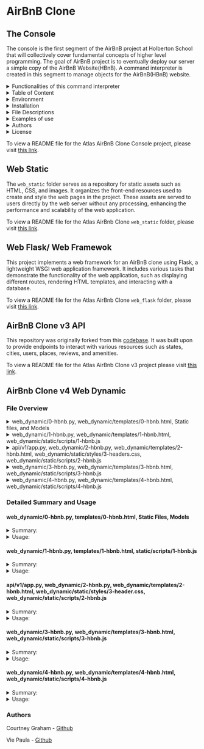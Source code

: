 # AirBnB Clone 

## The Console
The console is the first segment of the AirBnB project at Holberton School that will collectively cover fundamental concepts of higher level programming. The goal of AirBnB project is to eventually deploy our server a simple copy of the AirBnB Website(HBnB). A command interpreter is created in this segment to manage objects for the AirBnB(HBnB) website.

<details>
<summary>Functionalities of this command interpreter</summary>
<ul>
  <li>Create a new object (ex: a new User or a new Place)</li>
  <li>Retrieve an object from a file, a database etc...</li>
  <li>Do operations on objects (count, compute stats, etc...)</li>
  <li>Update attributes of an object</li>
  <li>Destroy an object</li>
</ul>
</details>
    
<details>
<summary>Table of Content</summary>
<ul>
  <li><a href="#environment">Environment</a></li>
  <li><a href="#installation">Installation</a></li>
  <li><a href="#file-descriptions">File Descriptions</a></li>
  <li><a href="#usage">Usage</a></li>
  <li><a href="#examples-of-use">Examples of use</a></li>
  <li><a href="#bugs">Bugs</a></li>
  <li><a href="#authors">Authors</a></li>
  <li><a href="#license">License</a></li>
</ul>
</details>

<details>
<summary> Environment</summary>
<ul>
  <li>This project is interpreted/tested on Ubuntu 14.04 LTS using python3 (version 3.4.3) </li>
</ul>
</details>

<details>
<summary>Installation</summary>
<ul>
  <li>Clone this repository: `git clone "https://github.com/alexaorrico/AirBnB_clone.git"`</li>
  <li>Access AirBnb directory: `cd AirBnB_clone`</li>
  <li>Run hbnb(interactively): `./console` and enter command</li>
  <li>Run hbnb(non-interactively): `echo "<command>" | ./console.py`</li>
</ul>
</details>

<details>
<summary>File Descriptions</summary>
<ul>
  <li>[console.py](console.py) - the console contains the entry point of the command interpreter.</li>
  <li>List of commands this console current supports:</li>
  <li>`EOF` - exits console</li>
  <li>`quit` - exits console</li>
  <li>`<emptyline>` - overwrites default emptyline method and does nothing</li>
  <li>`create` - Creates a new instance of`BaseModel`, saves it (to the JSON file) and prints the id</li>
  <li>`destroy` - Deletes an instance based on the class name and id (save the change into the JSON file).</li>
  <li>`show` - Prints the string representation of an instance based on the class name and id.</li>
  <li>`all` - Prints all string representation of all instances based or not on the class name.</li>
  <li>`update` - Updates an instance based on the class name and id by adding or updating attribute (save the change into the JSON file).</li>
</ul>

#### `models/` directory contains classes used for this project:
<ul>
  <li>[base_model.py](/models/base_model.py) - The BaseModel class from which future classes will be derived</li>
  <li>`def __init__(self, *args, **kwargs)` - Initialization of the base model</li>
  <li>`def __str__(self)` - String representation of the BaseModel class</li>
  <li>`def save(self)` - Updates the attribute `updated_at` with the current datetime</li>
  <li>`def to_dict(self)` - returns a dictionary containing all keys/values of the instance</li>
</ul>

Classes inherited from Base Model:
<ul>
  <li>[amenity.py](/models/amenity.py)</li>
  <li>[city.py](/models/city.py)</li>
  <li>[place.py](/models/place.py)</li>
  <li>[review.py](/models/review.py)</li>
  <li>[state.py](/models/state.py)</li>
  <li>[user.py](/models/user.py)</li>
</ul>

#### `/models/engine` directory contains File Storage class that handles JASON serialization and deserialization :
<ul>
  <li>[file_storage.py](/models/engine/file_storage.py) - serializes instances to a JSON file & deserializes back to instances</li>
  <li>`def all(self)` - returns the dictionary __objects</li>
  <li>`def new(self, obj)` - sets in __objects the obj with key <obj class name>.id</li>
  <li>`def save(self)` - serializes __objects to the JSON file (path: __file_path)</li>
  <li>` def reload(self)` - deserializes the JSON file to __objects</li>
</ul>

#### `/tests` directory contains all unit test cases for this project:
<ul>
  <li>[/test_models/test_base_model.py](/tests/test_models/test_base_model.py) - Contains the TestBaseModel and TestBaseModelDocs classes</li>
  <li>TestBaseModelDocs class:</li>
  <li>`def setUpClass(cls)`- Set up for the doc tests</li>
  <li>`def test_pep8_conformance_base_model(self)` - Test that models/base_model.py conforms to PEP8</li>
  <li>`def test_pep8_conformance_test_base_model(self)` - Test that tests/test_models/test_base_model.py conforms to PEP8</li>
  <li>`def test_bm_module_docstring(self)` - Test for the base_model.py module docstring</li>
  <li>`def test_bm_class_docstring(self)` - Test for the BaseModel class docstring</li>
  <li>`def test_bm_func_docstrings(self)` - Test for the presence of docstrings in BaseModel methods</li>

TestBaseModel class:
<ul>
  <li>`def test_is_base_model(self)` - Test that the instantiation of a BaseModel works</li>
  <li>`def test_created_at_instantiation(self)` - Test created_at is a pub. instance attribute of type datetime</li>
  <li>`def test_updated_at_instantiation(self)` - Test updated_at is a pub. instance attribute of type datetime</li>
  <li>`def test_diff_datetime_objs(self)` - Test that two BaseModel instances have different datetime objects</li>
</ul>

[/test_models/test_amenity.py](/tests/test_models/test_amenity.py) - Contains the TestAmenityDocs class:
<ul>
  <li>`def setUpClass(cls)` - Set up for the doc tests</li>
  <li>`def test_pep8_conformance_amenity(self)` - Test that models/amenity.py conforms to PEP8</li>
  <li>`def test_pep8_conformance_test_amenity(self)` - Test that tests/test_models/test_amenity.py conforms to PEP8</li>
  <li>`def test_amenity_module_docstring(self)` - Test for the amenity.py module docstring</li>
  <li>`def test_amenity_class_docstring(self)` - Test for the Amenity class docstring</li>
</ul>

[/test_models/test_city.py](/tests/test_models/test_city.py) - Contains the TestCityDocs class:
<ul>
  <li>`def setUpClass(cls)` - Set up for the doc tests</li>
  <li>`def test_pep8_conformance_city(self)` - Test that models/city.py conforms to PEP8</li>
  <li>`def test_pep8_conformance_test_city(self)` - Test that tests/test_models/test_city.py conforms to PEP8</li>
  <li>`def test_city_module_docstring(self)` - Test for the city.py module docstring</li>
  <li>`def test_city_class_docstring(self)` - Test for the City class docstring</li>
</ul>

[/test_models/test_file_storage.py](/tests/test_models/test_file_storage.py) - Contains the TestFileStorageDocs class:
<ul>
  <li>`def setUpClass(cls)` - Set up for the doc tests</li>
  <li>`def test_pep8_conformance_file_storage(self)` - Test that models/file_storage.py conforms to PEP8</li>
  <li>`def test_pep8_conformance_test_file_storage(self)` - Test that tests/test_models/test_file_storage.py conforms to PEP8</li>
  <li>`def test_file_storage_module_docstring(self)` - Test for the file_storage.py module docstring</li>
  <li>`def test_file_storage_class_docstring(self)` - Test for the FileStorage class docstring</li>
</ul>

[/test_models/test_place.py](/tests/test_models/test_place.py) - Contains the TestPlaceDoc class:
<ul>
  <li>`def setUpClass(cls)` - Set up for the doc tests</li>
  <li>`def test_pep8_conformance_place(self)` - Test that models/place.py conforms to PEP8.</li>
  <li>`def test_pep8_conformance_test_place(self)` - Test that tests/test_models/test_place.py conforms to PEP8.</li>
  <li>`def test_place_module_docstring(self)` - Test for the place.py module docstring</li>
  <li>`def test_place_class_docstring(self)` - Test for the Place class docstring</li>
</ul>

[/test_models/test_review.py](/tests/test_models/test_review.py) - Contains the TestReviewDocs class:
<ul>
  <li>`def setUpClass(cls)` - Set up for the doc tests</li>
  <li>`def test_pep8_conformance_review(self)` - Test that models/review.py conforms to PEP8</li>
  <li>`def test_pep8_conformance_test_review(self)` - Test that tests/test_models/test_review.py conforms to PEP8</li>
  <li>`def test_review_module_docstring(self)` - Test for the review.py module docstring</li>
  <li>`def test_review_class_docstring(self)` - Test for the Review class docstring</li>
</ul>

[/test_models/state.py](/tests/test_models/test_state.py) - Contains the TestStateDocs class:
<ul>
  <li>`def setUpClass(cls)` - Set up for the doc tests</li>
  <li>`def test_pep8_conformance_state(self)` - Test that models/state.py conforms to PEP8</li>
  <li>`def test_pep8_conformance_test_state(self)` - Test that tests/test_models/test_state.py conforms to PEP8</li>
  <li>`def test_state_module_docstring(self)` - Test for the state.py module docstring</li>
  <li>`def test_state_class_docstring(self)` - Test for the State class docstring</li>
</ul>

[/test_models/user.py](/tests/test_models/test_user.py) - Contains the TestUserDocs class:
<ul>
  <li>`def setUpClass(cls)` - Set up for the doc tests</li>
  <li>`def test_pep8_conformance_user(self)` - Test that models/user.py conforms to PEP8</li>
  <li>`def test_pep8_conformance_test_user(self)` - Test that tests/test_models/test_user.py conforms to PEP8</li>
  <li>`def test_user_module_docstring(self)` - Test for the user.py module docstring</li>
  <li>`def test_user_class_docstring(self)` - Test for the User class docstring</li>
</ul>


</details>

<details>
<summary>Examples of use</summary>

```
vagrantAirBnB_clone$./console.py
(hbnb) help

Documented commands (type help <topic>):
========================================
EOF  all  create  destroy  help  quit  show  update

(hbnb) all MyModel
** class doesn't exist **
(hbnb) create BaseModel
7da56403-cc45-4f1c-ad32-bfafeb2bb050
(hbnb) all BaseModel
[[BaseModel] (7da56403-cc45-4f1c-ad32-bfafeb2bb050) {'updated_at': datetime.datetime(2017, 9, 28, 9, 50, 46, 772167), 'id': '7da56403-cc45-4f1c-ad32-bfafeb2bb050', 'created_at': datetime.datetime(2017, 9, 28, 9, 50, 46, 772123)}]
(hbnb) show BaseModel 7da56403-cc45-4f1c-ad32-bfafeb2bb050
[BaseModel] (7da56403-cc45-4f1c-ad32-bfafeb2bb050) {'updated_at': datetime.datetime(2017, 9, 28, 9, 50, 46, 772167), 'id': '7da56403-cc45-4f1c-ad32-bfafeb2bb050', 'created_at': datetime.datetime(2017, 9, 28, 9, 50, 46, 772123)}
(hbnb) destroy BaseModel 7da56403-cc45-4f1c-ad32-bfafeb2bb050
(hbnb) show BaseModel 7da56403-cc45-4f1c-ad32-bfafeb2bb050
** no instance found **
(hbnb) quit
```
</details>

<details>
<summary> Authors</summary>
  <ul>
Alexa Orrico - [Github](https://github.com/alexaorrico) / [Twitter](https://twitter.com/alexa_orrico)  
Jennifer Huang - [Github](https://github.com/jhuang10123) / [Twitter](https://twitter.com/earthtojhuang)  
Jhoan Zamora - [Github](https://github.com/jzamora5) / [Twitter](https://twitter.com/JhoanZamora10)  
<David Ovalle - [Github](https://github.com/Nukemenonai) / [Twitter](https://twitter.com/disartDave)

Second part of Airbnb: Joann Vuong
</ul>  </details>
<details>
  <summary>License</summary>
Public Domain. No copy write protection. 
</details>


To view a README file for the Atlas AirBnB Clone Console project, please visit [this link](https://github.com/ThatsVie/atlas-AirBnB_clone/blob/main/README.md).



## Web Static

The `web_static` folder serves as a repository for static assets such as HTML, CSS, and images. It organizes the front-end resources used to create and style the web pages in the project. These assets are served to users directly by the web server without any processing, enhancing the performance and scalability of the web application.

To view a README file for the Atlas AirBnb Clone `web_static` folder, please visit [this link](https://github.com/ThatsVie/atlas-AirBnB_clone/blob/main/web_static/README.md).


## Web Flask/ Web Framewok

This project implements a web framework for an AirBnB clone using Flask, a lightweight WSGI web application framework. It includes various tasks that demonstrate the functionality of the web application, such as displaying different routes, rendering HTML templates, and interacting with a database.

To view a README file for the Atlas AirBnb Clone `web_flask` folder, please visit [this link](https://github.com/ThatsVie/atlas-AirBnB_clone_v2/blob/master/web_flask/README.md).


## AirBnB Clone v3 API

This repository was originally forked from this [codebase](https://github.com/alexaorrico/AirBnB_clone_v2). It was built upon to provide endpoints to interact with various resources such as states, cities, users, places, reviews, and amenities.

To view a README file for the Atlas AirBnb Clone v3 project please visit [this link](https://github.com/ThatsVie/atlas-AirBnB_clone_v3/blob/master/README.md).

## AirBnb Clone v4 Web Dynamic

### File Overview
<details>
<summary>web_dynamic/0-hbnb.py, web_dynamic/templates/0-hbnb.html, Static files, and Models </summary>
<ul>
  <li>
    
web_dynamic/0-hbnb.py is the main script that starts the Flask web application and defines the route to render the HTML template. </li>

<li>web_dynamic/templates/0-hbnb.html is the HTML template that provides the structure and content of the web page.</li>

<li>Static files (CSS stylesheets, image assets) are used to style the web page.</li>

<li>Models define the data structure and relationships used to retrieve data from the database.

</ul> </li> </details>

<details>
<summary> web_dynamic/1-hbnb.py, web_dynamic/templates/1-hbnb.html, web_dynamic/static/scripts/1-hbnb.js  </summary>
<ul>
  <li>

web_dynamic/1-hbnb.py is the Flask backend responsible for rendering the web page and providing data to populate it.</li>

<li>web_dynamic/templates/1-hbnb.html is the HTML template that defines the structure and content of the web page. It imports JQuery and the JavaScript file 1-hbnb.js to add dynamic functionality.</li>

<li>web_dynamic/static/scripts/1-hbnb.js is the JavaScript file that adds dynamic behavior to the web page, such as handling checkbox changes and updating the displayed amenities.</li>

<li>Together, these files work to create a dynamic web page where users can interact with checkboxes to filter amenities, with the backend providing the necessary data.

</ul> </li> </details>

<details>
<summary>api/v1/app.py, web_dynamic/2-hbnb.py, web_dynamic/templates/2-hbnb.html, web_dynamic/static/styles/3-headers.css, web_dynamic/static/scripts/2-hbnb.js </summary>
<ul>
  <li>
    
api/v1/app.py serves as the backend of the application, providing an API endpoint for accessing data related to the AirBnB service.</li>

<li>web_dynamic/2-hbnb.py is the frontend of the application, serving HTML templates and handling user requests.</li>

<li>web_dynamic/templates/2-hbnb.html defines the structure of the webpage and includes dynamic content placeholders.</li>

<li>web_dynamic/static/styles/3-header.css styles the header section of the webpage, including the newly added API status indicator.</li>

<li>web_dynamic/static/scripts/2-hbnb.js adds interactivity to the webpage, updating the list of selected amenities and checking the status of the API dynamically.</li>

<li>Together, these files create a cohesive web application that allows users to interact with AirBnB data through a user-friendly interface while also providing real-time feedback on the status of the API.
  
</ul> </li> </details>

<details>
<summary>web_dynamic/3-hbnb.py, web_dynamic/templates/3-hbnb.html, web_dynamic/static/scripts/3-hbnb.js </summary>
<ul>
  <li>

web_dynamic/3-hbnb.py sets up a Flask web application with a route that renders the 3-hbnb.html template. </li>

<li>web_dynamic/templates/3-hbnb.html is the HTML template that defines the structure of the webpage and imports necessary CSS and JavaScript files. </li>

<li>web_dynamic/static/scripts/3-hbnb.js is the JavaScript file that adds interactivity to the webpage, such as updating lists based on checkbox changes and retrieving and displaying places data dynamically.</li>

<li>Together, these files create a dynamic web application where users can interact with data retrieved from the backend.

</ul> </li></details>

<details>
<summary>web_dynamic/4-hbnb.py, web_dynamic/templates/4-hbnb.html, web_dynamic/static/scripts/4-hbnb.js </summary>
<ul>
  <li>
  
4-hbnb.py Initializes a Flask web application with a route /4-hbnb that renders 4-hbnb.html. Retrieves data from the database and passes it to the template.</li>

<li>4-hbnb.html is the HTML template for the web page. iIt ncludes CSS and JavaScript files, sets up the layout, and dynamically populates content based on data passed from the backend.</li>

<li>4-hbnb.js is the client-side JavaScript for the page. It handles checkbox changes, sends requests to check API status and retrieve places data, and dynamically updates the page based on user interactions.

</ul> </li> </details>


### Detailed Summary and Usage

#### web_dynamic/0-hbnb.py, templates/0-hbnb.html, Static Files, Models
<details>
<summary>
Summary: </summary>
<ul>
This project begins with creating a Flask web application based on existing files and making modifications to integrate asset caching.

We copied the following files from the web_flask directory to the web_dynamic directory

`static` directory
`templates/100-hbnb.html`
`__init__.py`
`100-hbnb.py`

We renamed `100-hbnb.py` to `0-hbnb.py` and `100-hbnb.html` to `0-hbnb.html.`

We Modified `0-hbnb.py` to replace the existing route to /0-hbnb/. The new route serves 0-hbnb.html.

We added a variable cache_id to the render_template function in 0-hbnb.py. The value of this variable is a UUID generated using uuid.uuid4()

In 0-hbnb.html, we added this variable cache_id as a query string to each <link> tag URL.

Files

0-hbnb.py:

This file is the main Python script that starts the Flask web application.

It imports necessary modules from the Flask framework and the application's models.

It defines a route /0-hbnb that renders the 0-hbnb.html template.

Inside the route function, it retrieves data from the database (states, amenities, places) using the storage module.

It generates a UUID (cache_id) for asset caching and passes it to the template.

It starts the Flask application to run on 0.0.0.0:5000.

0-hbnb.html:

This HTML template is rendered by the Flask route defined in 0-hbnb.py.

It contains the structure and layout of the web page, including headers, filters, places listing, and footer.

It includes links to CSS stylesheets with query strings appended for asset caching using the cache_id variable.

Static Files (`styles` directory, icon.png):

These files contain CSS stylesheets and image assets used to style and enhance the appearance of the web page.

The CSS stylesheets define the visual presentation of elements like headers, filters, places, etc.

The icon.png file is used as the favicon for the web page.

Models (State, City, Amenity, Place):

These Python modules define the data models used in the application.

They contain classes representing database tables (e.g., State, City) and their relationships.

The models are used by 0-hbnb.py to retrieve data from the database.
</ul> </li> </details>

<details>
<summary>Usage:</summary>
<ul>
  

**Input this command in your terminal**

```bash
HBNB_MYSQL_USER=hbnb_dev HBNB_MYSQL_PWD=hbnb_dev_pwd HBNB_MYSQL_HOST=localhost HBNB_MYSQL_DB=hbnb_dev_db HBNB_TYPE_STORAGE=db python3 -m web_dynamic.0-hbnb
```

This command is executing 0-hbnb.py. It sets several environment variables related to MySQL database connection parameters before running the script. 

HBNB_MYSQL_USER=hbnb_dev: This sets the MySQL database username to hbnb_dev.

HBNB_MYSQL_PWD=hbnb_dev_pwd: This sets the MySQL database password to hbnb_dev_pwd.

HBNB_MYSQL_HOST=localhost: This sets the MySQL database host to localhost.

HBNB_MYSQL_DB=hbnb_dev_db: This sets the name of the MySQL database to hbnb_dev_db.

HBNB_TYPE_STORAGE=db: This sets the storage type to db, indicating that the application is configured to use a database for storage.

After setting these environment variables, the command runs the Python script 0-hbnb.py as a module using Python 3 (python3 -m). This means that Python will treat the web_dynamic directory as a package and execute the 0-hbnb.py script within that package.

![image](https://github.com/grahacr/atlas-AirBnB_clone_v4/assets/143755961/b8a475ca-be6b-4403-87de-e426a6c665ae)

Environment variables for MySQL database connection are set.

The Python script 0-hbnb is executed as a module using Python 3.

Flask starts serving the application on port 5000.

Requests are made to the server:

A request to /0-hbnb/ returns a 200 response.

Requests for static CSS files and images return 200 responses.

Some image requests return 304 responses, indicating no modification since the last request.



**In another window if your terminal input this command:**

```bash
curl -s -XGET http://0.0.0.0:5000/0-hbnb/ | head -6
```

This command is using curl to make a GET request to a web server running locally on the address http://0.0.0.0:5000/0-hbnb/. 

curl: This is a command-line tool for transferring data using various network protocols. It is commonly used to make HTTP requests.

-s: This option instructs curl to operate in silent mode, where it suppresses the progress meter and other output. It makes curl run silently, without showing any progress or error messages.

-XGET: This option specifies the HTTP method to be used in the request. In this case, it explicitly specifies that a GET request should be made. However, curl automatically uses GET requests if no method is specified, so this part is redundant but explicitly specifies the HTTP method.

http://0.0.0.0:5000/0-hbnb/: This is the URL to which the GET request is made. It specifies the address 0.0.0.0 on port 5000, with the path /0-hbnb/. This would typically be the address of a web server running locally on the machine.

|: This is a pipe operator that redirects the output of the command on the left side to the input of the command on the right side.

head -6: This is a command that prints the first 6 lines of the input it receives. It's typically used to show only the beginning of a file or the output of a command when combined with the pipe operator |.

![image](https://github.com/grahacr/atlas-AirBnB_clone_v4/assets/143755961/21a9966f-ce05-4b3f-9ec4-ec2257fb71e1)


**In your browser:**

```bash
http://localhost:5000/0-hbnb/
```
![httplocalhost50000-hbnb](https://github.com/grahacr/atlas-AirBnB_clone_v4/assets/143755961/ebc0ce94-db22-4da9-a190-00e4438e717a)

</ul>  </details>


#### web_dynamic/1-hbnb.py, templates/1-hbnb.html, static/scripts/1-hbnb.js
<details>
<summary>
Summary: </summary>
<ul>
Next, we enhanced the functionality of the Flask web application by making the filters section dynamic. The task involved updating the Flask route, creating a new HTML template with dynamic filtering functionality using checkboxes, and writing JavaScript code to handle the checkbox changes and update the displayed amenities accordingly.


We replaced the existing route /0-hbnb with /1-hbnb in the Python script file (1-hbnb.py).

We created a new HTML template named 1-hbnb.html based on the existing 0-hbnb.html template.

We updated the HTML Template by:

Importing JQuery and the JavaScript file static/scripts/1-hbnb.js in the `head` tag of 1-hbnb.html.

Appending the cache_id variable as a query string to the `script` tag.

Adding a checkbox input (<input type="checkbox">) to each amenity (`li` tag).

Positioning the checkbox 10px to the left of the Amenity name.

Adding two attributes to the checkbox input:

data-id=":amenity_id": This attribute stores the Amenity ID, allowing retrieval from the DOM.
data-name=":amenity_name": This attribute stores the Amenity name, allowing retrieval from the DOM.

We wrote static/scripts/1-hbnb.js:

The script only executes when the DOM is fully loaded.
JQuery is used for DOM manipulation.

Listens for changes on each input checkbox tag:

If the checkbox is checked, we store the Amenity ID in a variable
If the checkbox is unchecked, we remove the Amenity ID from the variable.

We also updated the `h4` tag inside the div Amenities with the list of Amenities checked.


1-hbnb.py:

This Python script starts a Flask web application.

It imports necessary modules and defines routes.

The route /1-hbnb renders the 1-hbnb.html template.

Inside the route function hbnb(), data for states, amenities, and places are fetched from the database using the storage module.

A unique cache_id is generated using uuid.uuid4() to prevent asset caching.

It renders the 1-hbnb.html template with the retrieved data and cache_id.

1-hbnb.html:

This HTML template defines the structure of the web page.

It imports necessary CSS stylesheets with cache IDs to prevent caching.

JQuery and the JavaScript file 1-hbnb.js are imported to add dynamic functionality.

The template contains sections for filters, amenities, places, and a footer.

It dynamically generates lists of states, amenities, and places fetched from the Flask route.

Checkboxes for amenities are added dynamically with data attributes (data-id and data-name) for each amenity.

1-hbnb.js:

This JavaScript file adds dynamic functionality to the web page using JQuery.

It listens for changes on each input checkbox tag (amenities).

When a checkbox is checked or unchecked, it updates the checkedAmenities array accordingly.

It then generates a comma-separated string of checked amenity names and updates the text of the `h4` tag inside the div with class amenities.
</ul>  </details>

<details>
<summary> Usage: </summary>
<ul>
  
**Input this command in your terminal:**

```bash
HBNB_MYSQL_USER=hbnb_dev HBNB_MYSQL_PWD=hbnb_dev_pwd HBNB_MYSQL_HOST=localhost HBNB_MYSQL_DB=hbnb_dev_db HBNB_TYPE_STORAGE=db python3 -m web_dynamic.1-hbnb
```

**In your browser:**

```bash
http://localhost:5000/1-hbnb/
```
![clicking on amenities httplocalhost50001-hbnb](https://github.com/grahacr/atlas-AirBnB_clone_v4/assets/143755961/3f910ec8-ada4-4129-81df-0cd2f4575954)

![checking boxes](https://github.com/grahacr/atlas-AirBnB_clone_v4/assets/143755961/210232b5-9e1f-4f56-9d64-5ddfda9cb7ca)

</ul>  </details>

#### api/v1/app.py, web_dynamic/2-hbnb.py, web_dynamic/templates/2-hbnb.html, web_dynamic/static/styles/3-header.css, web_dynamic/static/scripts/2-hbnb.js

<details>
<summary> Summary: </summary>
<ul>
  
Next we ensured that the HBNB web application and API were updated to handle status checks and served the correct template with necessary JavaScript functionality.

We updated the API Entry Point:

In the api/v1/app.py file, we replaced CORS(app, origins="0.0.0.0") with CORS(app, resources={r"/api/v1/*": {"origins": "*"}}).

This change allows requests from any origin to access the API, specifically targeting routes under /api/v1/.


In the 2-hbnb.py file (based on 1-hbnb.py), we changed the route from /1-hbnb to /2-hbnb.

This ensures that the web application serves the new template 2-hbnb.html under the updated route.


We created a new HTML template 2-hbnb.html based on the existing 1-hbnb.html.

Imported the JavaScript file 2-hbnb.js in the `head` tag instead of 1-hbnb.js.

Added a new `div` element in the header tag with specific attributes:

ID is api_status.

Aligned to the right.

Circular shape with a diameter of 40px.

Vertically centered.

Positioned 30px from the right border.

Background color is #cccccc.

We also added a CSS class named available for this new element in web_dynamic/static/styles/3-header.css. This class has a background color of #ff545f.

We created a new JavaScript file named 2-hbnb.js based on 1-hbnb.js.

This script makes an HTTP request to http://localhost:5001/api/v1/status/ to check the status of the HBNB API.

If the status is "OK", it adds the class available to the `div` element with ID api_status.

If the status is not "OK", it removes the class available from the `div` element with ID api_status.

**Note:**

Using http://localhost:5001/api/v1/status/ explicitly specifies the loopback address, ensuring a connection to the local machine. This is universally supported and commonly used in development environments.

However, http://0.0.0.0:5001/api/v1/status/ (as the task requires) specifies the wildcard address, which means "any available interface." Some systems or configurations may not allow connections to this address, leading to potential issues with connectivity, especially in development environments.

This project was developed on VSCode with Liver Server.

api/v1/app.py:

This file is the main entry point for the Flask application that serves the HBNB API.

It imports necessary modules and initializes Flask, CORS, and Swagger.

The teardown_appcontext function closes the SQLAlchemy session when the application context is popped.

An error handler is defined for 404 errors, returning a JSON response.

It starts the Flask application, configuring the host and port based on environment variables.

The purpose of this file is to configure the Flask application, define routes, and handle errors for the API.


web_dynamic/2-hbnb.py:

This file is a Flask web application script.

It imports necessary modules and initializes Flask.

The teardown_appcontext function closes the SQLAlchemy session when the application context is popped.

It defines a route /2-hbnb that renders a template 2-hbnb.html.

The purpose of this file is to define a route for the web application and render a specific HTML template.


web_dynamic/templates/2-hbnb.html:

This HTML file represents the template for the web application.

It imports necessary CSS and JavaScript files and sets up the structure of the webpage.

The template includes placeholders for states, amenities, and places data to be rendered dynamically.

It also includes a <div> element with ID api_status in the header section.

The purpose of this file is to define the layout and structure of the web page, including dynamic content.


web_dynamic/static/styles/3-header.css:

This CSS file contains styling rules for the header section of the web page.

It defines styles for the header, logo, and the newly added api_status div.

The .available class is defined to set a specific background color for the api_status div when the API status is "OK".

The purpose of this file is to define the visual appearance of elements in the header section of the webpage.


web_dynamic/static/scripts/2-hbnb.js:

This JavaScript file contains client-side scripting logic for the web page.

It listens for changes on input checkboxes for amenities and updates the list of selected amenities dynamically.

It also makes an AJAX request to the API to check the status and updates the visual indicator (api_status) based on the response.

The purpose of this file is to add interactivity to the webpage and handle API status checks dynamically.

These files collectively define and implement the functionality of the HBNB web application and API, ensuring proper rendering of dynamic content and handling of API status checks.

</ul>  </details>

<details>
<summary> Usage: </summary>
<ul>

**Input this command in your terminal:**
```bash
HBNB_MYSQL_USER=hbnb_dev HBNB_MYSQL_PWD=hbnb_dev_pwd HBNB_MYSQL_HOST=localhost HBNB_MYSQL_DB=hbnb_dev_db HBNB_TYPE_STORAGE=db HBNB_API_PORT=5001 python3 -m api.v1.app
```

This command is configuring environment variables related to a MySQL database and the API, and then starting the Flask application defined in the api.v1.app module.

HBNB_MYSQL_USER=hbnb_dev: Sets the MySQL username to hbnb_dev.

HBNB_MYSQL_PWD=hbnb_dev_pwd: Sets the MySQL password to hbnb_dev_pwd.

HBNB_MYSQL_HOST=localhost: Sets the MySQL host to localhost.

HBNB_MYSQL_DB=hbnb_dev_db: Sets the MySQL database name to hbnb_dev_db.

HBNB_TYPE_STORAGE=db: Sets the storage type to use a database.

HBNB_API_PORT=5001: Sets the port for the API to 5001.

python3 -m api.v1.app: Runs the Python module api.v1.app using Python 3.


**Input this command in your terminal:**
```bash
HBNB_MYSQL_USER=hbnb_dev HBNB_MYSQL_PWD=hbnb_dev_pwd HBNB_MYSQL_HOST=localhost HBNB_MYSQL_DB=hbnb_dev_db HBNB_TYPE_STORAGE=db python3 -m web_dynamic.2-hbnb
```
HBNB_MYSQL_USER=hbnb_dev: Sets the MySQL database username to hbnb_dev.

HBNB_MYSQL_PWD=hbnb_dev_pwd: Sets the MySQL database password to hbnb_dev_pwd.

HBNB_MYSQL_HOST=localhost: Sets the MySQL database host to localhost.

HBNB_MYSQL_DB=hbnb_dev_db: Sets the MySQL database name to hbnb_dev_db.

HBNB_TYPE_STORAGE=db: Sets the type of storage to use to db, which likely indicates that the application will use a MySQL database for storage.

python3 -m web_dynamic.2-hbnb: Executes the Python script 2-hbnb.py located in the web_dynamic package/module using Python 3 as the interpreter. This script starts a Flask web application that serves the dynamic content for your application.

![image](https://github.com/grahacr/atlas-AirBnB_clone_v4/assets/143755961/1560564b-47fc-476e-9108-90cb7a672486)


The server is started, and it's listening on all available IP addresses (0.0.0.0) and ports (5001). It's also listening specifically on 127.0.0.1:5001 and 172.25.115.237:5001, indicating that the server is accessible locally and from another IP address.

The last line indicates that a GET request to /api/v1/status/ was made and received a response with status code 200, indicating success.

![image](https://github.com/grahacr/atlas-AirBnB_clone_v4/assets/143755961/95e9eb7c-d6a8-435b-9c59-46f2104e7948)


This output indicates that a Flask application is being served using a development server. 

The server is started, and it's listening on all available IP addresses (0.0.0.0) and ports (5000). It's also listening specifically on 127.0.0.1:5000 and 172.25.115.237:5000, indicating that the server is accessible locally and from another IP address.

The subsequent lines show GET requests being made to various static resources (CSS, JavaScript, and images), all of which are being served successfully with a status code of 200 or 304. The 304 status code indicates that the requested resource has not been modified since the last request, and it can be retrieved from the browser cache.

**In your browser**
```bash
http://localhost:5000/2-hbnb
```
**This is before the API is connected. Note the gray circle in the top right**

![httplocalhost50002-hbnb](https://github.com/grahacr/atlas-AirBnB_clone_v4/assets/143755961/0c3c9122-e7a8-4d1a-851d-552c7710b26f)

**After the API is connected. Note tha tthe circle is now red**

![API connected OK red circle](https://github.com/grahacr/atlas-AirBnB_clone_v4/assets/143755961/e5d455db-61e6-4790-b169-2b5f9c084d8c)


</ul>  </details>

#### web_dynamic/3-hbnb.py, web_dynamic/templates/3-hbnb.html, web_dynamic/static/scripts/3-hbnb.js
<details>
<summary> Summary: </summary>
<ul>

The overall goal of this task is to load places dynamically from the front-end by making a request to the specified API endpoint and displaying the retrieved data without relying on the back-end to render the places.

To accomplish this in the file 3-hbnb.py, we changed the route from /2-hbnb to /3-hbnb, based on the existing 2-hbnb.py file.

We created a new HTML template file named 3-hbnb.html based on the existing 2-hbnb.html. We updated the template by importing the JavaScript file static/scripts/3-hbnb.js in the `head` tag instead of 2-hbnb.js. We also removed the Jinja section responsible for displaying all places (all `article` tags).

Next, we created a new JavaScript script named static/scripts/3-hbnb.js. This script is based on 2-hbnb.js. It makes a request to the API endpoint http://0.0.0.0:5001/api/v1/places_search/, which returns a list of places. The script sends a POST request with an empty dictionary in the body to this endpoint. Upon receiving the response, the script loops through the result and dynamically creates `article` tags representing each place in the section with the class places. The script excludes the Owner tag from the place description.


web_dynamic/3-hbnb.py: This Python file sets up a Flask web application. It defines a route /3-hbnb that renders the template 3-hbnb.html. Inside the route function, it retrieves data from the database using SQLAlchemy and passes it to the template for rendering. The purpose of this file is to serve as the backend for the web application and handle HTTP requests.

web_dynamic/templates/3-hbnb.html: This HTML file is a template for the web page served by the Flask application. It contains the structure of the webpage including header, filters, places, and footer sections. It imports the necessary CSS and JavaScript files and includes placeholders for dynamic content. The purpose of this file is to provide the structure and layout for the web page.

web_dynamic/static/scripts/3-hbnb.js: This JavaScript file is responsible for adding interactivity to the webpage. It listens for changes on checkboxes, updates the list of checked amenities dynamically, checks the status of the API, and makes an AJAX request to retrieve places data from the backend. Upon receiving the places data, it dynamically generates HTML for each place and appends it to the appropriate section on the webpage. The purpose of this file is to enhance the user experience by adding dynamic content and interactions to the webpage.


</ul>  </details>

<details>
<summary> Usage: </summary>
<ul>


  </ul>  </details>

  
#### web_dynamic/4-hbnb.py, web_dynamic/templates/4-hbnb.html, web_dynamic/static/scripts/4-hbnb.js
<details>
<summary> Summary: </summary>
<ul>

Next, we created 4-hbnb.py to replace the existing route 3-hbnb with 4-hbnb. 
We created a new HTML template named 4-hbnb.html, based on the existing 3-hbnb.html. In the new HTML template, the JavaScript file 4-hbnb.js is imported instead of 3-hbnb.js.

We created the JavaScript script 4-hbnb.js, building upon the functionality of 3-hbnb.js. When the button tag is clicked, a new POST request to places_search is made with the list of Amenities checked. This implementation completes the first filter and enhances the functionality of the web application.

4-hbnb.py: This Python file initializes a Flask web application. It defines a route /4-hbnb that renders an HTML template named 4-hbnb.html. Inside the route function, it retrieves data from the database (states, amenities, places) and passes it to the HTML template for rendering.

4-hbnb.html: This HTML file is the template for the web page rendered by the Flask application. It includes various CSS and JavaScript files, sets up the layout of the page with sections for filters and places, and dynamically populates content based on data passed from the Python file.

4-hbnb.js: This JavaScript file contains client-side scripting for the web page. It initializes an array to store checked amenities, listens for changes on input checkboxes, sends a GET request to check the API status, and sends a POST request to retrieve places data. It dynamically generates HTML for each place and appends it to the appropriate section on the web page. Additionally, it listens for a click event on the search button and triggers a search function with the selected filters.

These files work together to create a web application where users can view places and apply filters based on selected amenities. The Python file serves as the backend, handling routing and data retrieval, while the HTML and JavaScript files handle the frontend, defining the structure and behavior of the web page.


</ul>  </details>

  <details>
<summary> Usage: </summary>
<ul>


  </ul>  </details>
  
### Authors

Courtney Graham - [Github](https://github.com/grahacr)

Vie Paula - [Github](https://github.com/ThatsVie)
